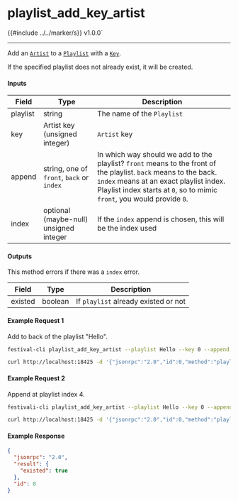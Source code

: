 # playlist_add_key_artist

{{#include ../../marker/s}} v1.0.0`

---

Add an [`Artist`](../../common-objects/artist.md) to a [`Playlist`](playlist.md) with a [`Key`](../../common-objects/key.md).

If the specified playlist does not already exist, it will be created.

#### Inputs
| Field    | Type                                        | Description |
|----------|---------------------------------------------|-------------|
| playlist | string                                      | The name of the `Playlist`
| key      | Artist key (unsigned integer)               | `Artist` key
| append   | string, one of `front`, `back` or `index`   | In which way should we add to the playlist? `front` means to the front of the playlist. `back` means to the back. `index` means at an exact playlist index. Playlist index starts at `0`, so to mimic `front`, you would provide `0`.
| index    | optional (maybe-null) unsigned integer      | If the `index` append is chosen, this will be the index used


#### Outputs
This method errors if there was a `index` error.

| Field   | Type    | Description |
|---------|---------|-------------|
| existed | boolean | If `playlist` already existed or not

#### Example Request 1
Add to back of the playlist "Hello".
```bash
festival-cli playlist_add_key_artist --playlist Hello --key 0 --append back
```
```bash
curl http://localhost:18425 -d '{"jsonrpc":"2.0","id":0,"method":"playlist_add_key_artist","params":{"playlist":"Hello","key":0,"append":"back"}}'
```

#### Example Request 2
Append at playlist index 4.
```bash
festivali-cli playlist_add_key_artist --playlist Hello --key 0 --append index --index 4
```
```bash
curl http://localhost:18425 -d '{"jsonrpc":"2.0","id":0,"method":"playlist_add_key_artist","params":{"playlist":"Hello","key":0,"append":"index","index":4}}'
```

#### Example Response
```json
{
  "jsonrpc": "2.0",
  "result": {
    "existed": true
  },
  "id": 0
}
```
